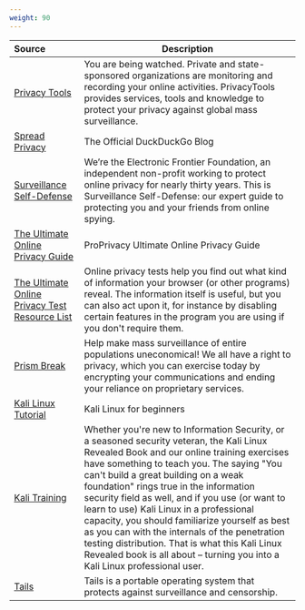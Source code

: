```yaml
---
weight: 90
---
```


| Source | Description
:---|---
| [Privacy Tools](https://privacytools.io/) | You are being watched. Private and state-sponsored organizations are monitoring and recording your online activities. PrivacyTools provides services, tools and knowledge to protect your privacy against global mass surveillance.
| [Spread Privacy](https://spreadprivacy.com/) | The Official DuckDuckGo Blog
| [Surveillance Self-Defense](https://ssd.eff.org/) | We’re the Electronic Frontier Foundation, an independent non-profit working to protect online privacy for nearly thirty years. This is Surveillance Self-Defense: our expert guide to protecting you and your friends from online spying.
| [The Ultimate Online Privacy Guide](https://proprivacy.com/guides/the-ultimate-privacy-guide) | ProPrivacy Ultimate Online Privacy Guide
| [The Ultimate Online Privacy Test Resource List](https://www.ghacks.net/2015/12/28/the-ultimate-online-privacy-test-resource-list/) | Online privacy tests help you find out what kind of information your browser (or other programs) reveal. The information itself is useful, but you can also act upon it, for instance by disabling certain features in the program you are using if you don't require them.
| [Prism Break](https://prism-break.org/en/) | Help make mass surveillance of entire populations uneconomical! We all have a right to privacy, which you can exercise today by encrypting your communications and ending your reliance on proprietary services.
| [Kali Linux Tutorial](https://www.guru99.com/kali-linux-tutorial.html) | Kali Linux for beginners
| [Kali Training](https://kali.training/) | Whether you're new to Information Security, or a seasoned security veteran, the Kali Linux Revealed Book and our online training exercises have something to teach you. The saying "You can't build a great building on a weak foundation" rings true in the information security field as well, and if you use (or want to learn to use) Kali Linux in a professional capacity, you should familiarize yourself as best as you can with the internals of the penetration testing distribution. That is what this Kali Linux Revealed book is all about – turning you into a Kali Linux professional user.
| [Tails](https://tails.boum.org/) | Tails is a portable operating system that protects against surveillance and censorship.
